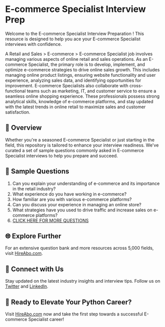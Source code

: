 # E-commerce Specialist Interview Prep

Welcome to the E-commerce Specialist Interview Preparation ! This resource is designed to help you ace your E-commerce Specialist interviews with confidence.

A Retail and Sales > E-commerce > E-commerce Specialist job involves managing various aspects of online retail and sales operations. As an E-commerce Specialist, the primary role is to develop, implement, and optimize e-commerce strategies to drive online sales growth. This includes managing online product listings, ensuring website functionality and user experience, analyzing sales data, and identifying opportunities for improvement. E-commerce Specialists also collaborate with cross-functional teams such as marketing, IT, and customer service to ensure a seamless online shopping experience. These professionals possess strong analytical skills, knowledge of e-commerce platforms, and stay updated with the latest trends in online retail to maximize sales and customer satisfaction.

## 🚀 Overview

Whether you're a seasoned E-commerce Specialist or just starting in the field, this repository is tailored to enhance your interview readiness. We've curated a set of sample questions commonly asked in E-commerce Specialist interviews to help you prepare and succeed.

## 📝 Sample Questions

1. Can you explain your understanding of e-commerce and its importance in the retail industry?
2. What experience do you have working in e-commerce?
3. How familiar are you with various e-commerce platforms?
4. Can you discuss your experience in managing an online store?
5. What strategies have you used to drive traffic and increase sales on e-commerce platforms?
6. [CLICK HERE FOR MORE QUESTIONS](https://hireabo.com/job/22_2_1/Ecommerce%20Specialist)

## 🌐 Explore Further

For an extensive question bank and more resources across 5,000 fields, visit [HireAbo.com](https://www.hireabo.com).

## 📱 Connect with Us

Stay updated on the latest industry insights and interview tips. Follow us on [Twitter](https://twitter.com/hireabo) and [LinkedIn](https://www.linkedin.com/in/hire-abo-3609972a8/).

## 🚀 Ready to Elevate Your Python Career?

Visit [HireAbo.com](https://www.hireabo.com) now and take the first step towards a successful E-commerce Specialist career!